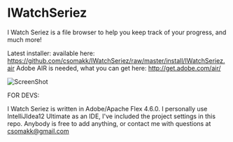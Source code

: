 IWatchSeriez
============

I Watch Seriez is a file browser to help you keep track of your progress, and much more!

Latest installer: 
available here: https://github.com/csomakk/IWatchSeriez/raw/master/install/IWatchSeriez.air
Adobe AIR is needed, what you can get here: http://get.adobe.com/air/

![ScreenShot](https://raw.github.com/csomakk/IWatchSeriez/master/screenshots/v001.PNG)

FOR DEVS:

I Watch Seriez is written in Adobe/Apache Flex 4.6.0. I personally use IntelliJIdea12 Ultimate as an IDE, I've included the project settings in this repo.
Anybody is free to add anything, or contact me with questions at csomakk@gmail.com
